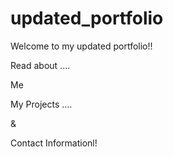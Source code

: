 # updated_portfolio

Welcome to my updated portfolio!!

Read about .... 

Me

My Projects .... 

& 

Contact Informationl!